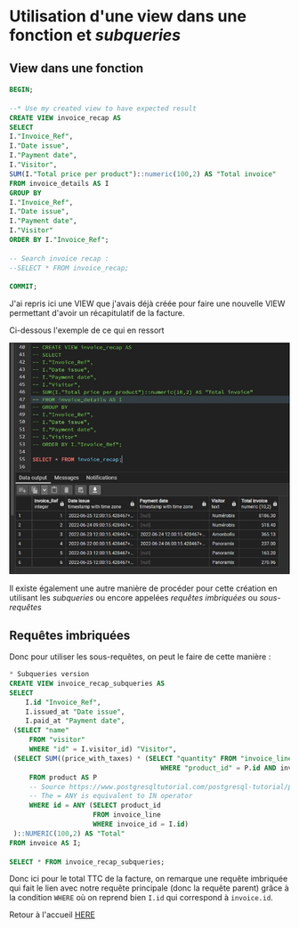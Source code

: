 
# Utilisation d'une view dans une fonction et *subqueries*

## View dans une fonction

```sql
BEGIN;

--* Use my created view to have expected result
CREATE VIEW invoice_recap AS
SELECT 
I."Invoice_Ref",
I."Date issue",
I."Payment date",
I."Visitor",
SUM(I."Total price per product")::numeric(100,2) AS "Total invoice"
FROM invoice_details AS I
GROUP BY 
I."Invoice_Ref",
I."Date issue",
I."Payment date",
I."Visitor"
ORDER BY I."Invoice_Ref";

-- Search invoice recap :
--SELECT * FROM invoice_recap;

COMMIT;
```

J'ai repris ici une VIEW que j'avais déjà créée pour faire une nouvelle VIEW permettant d'avoir un récapitulatif de la facture.

Ci-dessous l'exemple de ce qui en ressort

![reca](../images/recap.jpg)

Il existe également une autre manière de procéder pour cette création en utilisant les *subqueries* ou encore appelées *requêtes imbriquées* ou *sous-requêtes*

## Requêtes imbriquées

Donc pour utiliser les sous-requêtes, on peut le faire de cette manière :

```sql
* Subqueries version
CREATE VIEW invoice_recap_subqueries AS
SELECT 
    I.id "Invoice_Ref", 
    I.issued_at "Date issue", 
    I.paid_at "Payment date",
 (SELECT "name" 
     FROM "visitor" 
     WHERE "id" = I.visitor_id) "Visitor",
 (SELECT SUM((price_with_taxes) * (SELECT "quantity" FROM "invoice_line" 
                                      WHERE "product_id" = P.id AND invoice_id = I.id))
     FROM product AS P
     -- Source https://www.postgresqltutorial.com/postgresql-tutorial/postgresql-any/
     -- The = ANY is equivalent to IN operator
     WHERE id = ANY (SELECT product_id 
                     FROM invoice_line
                     WHERE invoice_id = I.id) 
 )::NUMERIC(100,2) AS "Total"
FROM invoice AS I;

SELECT * FROM invoice_recap_subqueries;
```

Donc ici pour le total TTC de la facture, on remarque une requête imbriquée qui fait le lien avec notre requête principale (donc la requête parent) grâce à la condition `WHERE` où on reprend bien `I.id` qui correspond à `invoice.id`.

Retour à l'accueil [HERE](../README.md)
